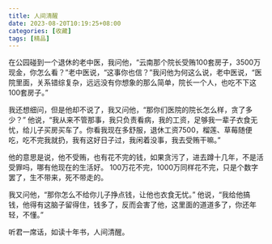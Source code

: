 ```yaml
---
title: 人间清醒
date: 2023-08-20T10:19:25+08:00
categories: [收藏]
tags: [精品]
---
```


在公园碰到一个退休的老中医，我问他，“云南那个院长受贿100套房子，3500万现金，你怎么看？”老中医说，“这事你也信？”我问他为何这么说，老中医说，“医院里面，关系错综复杂，远远没有你想象的那么简单，院长一个人，也吃不下这100套房子。”

我还想细问，但是他却不说了，我又问他，“那你们医院的院长怎么样，贪了多少？”
他说，“我从来不管那事，我只负责看病，我的工资，足够我一辈子衣食无忧，给儿子买房买车了。你看我现在多舒服，退休工资7500，榴莲、草莓随便吃，吃不完我就扔，我有这好日子过，我闲着没事，我去受贿干嘛。”

他的意思是说，他不受贿，也有花不完的钱，如果贪污了，进去蹲十几年，不是活受罪吗，哪有他现在的生活好。
100万花不完，1000万同样花不完，只是个数字罢了，生不带来，死不带走的。

我又问他，“那你怎么不给你儿子挣点钱，让他也衣食无忧。”
他说，“我给他搞钱，他得有这脑子留得住，钱多了，反而会害了他，这里面的道道多了，你还年轻，不懂。”

听君一席话，如读十年书，人间清醒。